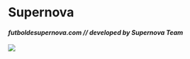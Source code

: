 # Supernova
<p align="center">
 <b><h4><i>futboldesupernova.com // developed by Supernova Team<i></b></h4>
 <img src="https://futboldesupernova.com/sups.png">
</p>
